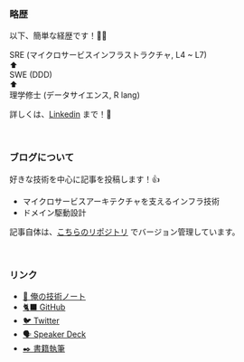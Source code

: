 ### 略歴

以下、簡単な経歴です！🙇🏻‍

SRE (マイクロサービスインフラストラクチャ, L4 ~ L7)<br>
⬆︎<br>
SWE (DDD)<br>
⬆︎<br>
理学修士 (データサイエンス, R lang)

詳しくは、[Linkedin](https://www.linkedin.com/in/h-hasegawa/) まで！🤝

<br>

### ブログについて

好きな技術を中心に記事を投稿します！👍

- マイクロサービスアーキテクチャを支えるインフラ技術
- ドメイン駆動設計

記事自体は、[こちらのリポジトリ](https://github.com/hiroki-it/hatenablog) でバージョン管理しています。

<br>

### リンク

- [📝 俺の技術ノート](https://hiroki-it.github.io/tech-notebook/)
- [🐈‍⬛ GitHub](https://github.com/hiroki-it)
- [🐦 Twitter](https://twitter.com/Hiroki__IT)
- [🗣️ Speaker Deck](https://speakerdeck.com/hiroki_hasegawa)
- [✒️ 書籍執筆](https://www.amazon.co.jp/stores/author/B0DTK474CL/about)

<br>
